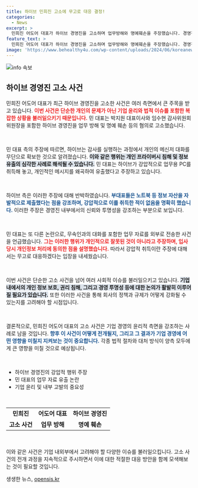 ```yaml
---
title: 하이브 민희진 고소에 무고로 대응 결정!
categories:
  - News
excerpt: >
  민희진 어도어 대표가 하이브 경영진을 고소하며 업무방해와 명예훼손을 주장했습니다. 경영진 간 갈등이 심화되는 가운데, 민 대표는 불법적 정보 취득과 유출을 고발하며 사건의 전말이 주목받고 있습니다.
feature_text: >
  민희진 어도어 대표가 하이브 경영진을 고소하며 업무방해와 명예훼손을 주장했습니다. 경영진 간 갈등이 심화되는 가운데, 민 대표는 불법적 정보 취득과 유출을 고발하며 사건의 전말이 주목받고 있습니다.
image: 'https://www.behealthy4u.com/wp-content/uploads/2024/06/koreanews.jpg'
---
```


<p><img src="https://www.behealthy4u.com/wp-content/uploads/2024/06/koreanews.jpg" alt="info 속보" /></p>

<h2 data-ke-size="size26">하이브 경영진 고소 사건</h2>

<p>민희진 어도어 대표가 최근 하이브 경영진을 고소한 사건은 여러 측면에서 큰 주목을 받고 있습니다. <b><span style="color: #ee2323;">이번 사건은 단순한 개인의 문제가 아닌 기업 윤리와 법적 이슈를 포함한 복잡한 상황을 불러일으키기 때문입니다.</span></b> 민 대표는 박지원 대표이사와 임수현 감사위원회 위원장을 포함한 하이브 경영진을 업무 방해 및 명예 훼손 등의 혐의로 고소했습니다.</p>

<p data-ke-size="size16">&nbsp;</p>

<p>민 대표 측의 주장에 따르면, 하이브는 감사를 실행하는 과정에서 개인의 메신저 대화를 무단으로 확보한 것으로 알려졌습니다. <b><span style="background-color: #21538527;">이와 같은 행위는 개인 프라이버시 침해 및 정보 유출의 심각한 사례로 해석될 수 있습니다.</span></b> 민 대표는 하이브가 강압적으로 업무용 PC를 취득해 놓고, 개인적인 메시지를 왜곡하여 유출했다고 주장하고 있습니다.</p>

<p data-ke-size="size16">&nbsp;</p>

<p>하이브 측은 이러한 주장에 대해 반박하였습니다. <b><span style="color: #1a5490;">부대표들은 노트북 등 정보 자산을 자발적으로 제출했다는 점을 강조하며, 강압적으로 이를 취득한 적이 없음을 명확히 했습니다.</span></b> 이러한 주장은 경영진 내부에서의 신뢰와 투명성을 강조하는 부분으로 보입니다.</p>

<p data-ke-size="size16">&nbsp;</p>

<p>민 대표는 또 다른 논란으로, 무속인과의 대화를 포함한 업무 자료를 외부로 전송한 사건을 언급했습니다. <b><span style="color: #ee2323;">그는 이러한 행위가 개인적으로 잘못된 것이 아니라고 주장하며, 입사 당시 개인정보 처리에 동의한 점을 설명했습니다.</span></b> 따라서 강압적 취득이란 주장에 대해서는 무고로 대응하겠다는 입장을 내세웠습니다.</p>

<p data-ke-size="size16">&nbsp;</p>

<p>이번 사건은 단순한 고소 사건을 넘어 여러 사회적 이슈를 불러일으키고 있습니다. <b><span style="background-color: #21538527;">기업 내에서의 개인 정보 보호, 권리 침해, 그리고 경영 투명성 등에 대한 논의가 활발히 이루어질 필요가 있습니다.</span></b> 또한 이러한 사건을 통해 회사의 정책과 규제가 어떻게 강화될 수 있는지를 고려해야 할 시점입니다.</p>

<p data-ke-size="size16">&nbsp;</p>

<p>결론적으로, 민희진 어도어 대표의 고소 사건은 기업 경영의 윤리적 측면을 강조하는 사례로 남을 것입니다. <b><span style="color: #1a5490;">향후 이 사건이 어떻게 전개될지, 그리고 그 결과가 기업 경영에 어떤 영향을 미칠지 지켜보는 것이 중요합니다.</span></b> 각종 법적 절차와 대처 방식이 양측 모두에게 큰 영향을 미칠 것으로 예상됩니다.</p>

<p data-ke-size="size16">&nbsp;</p>

<ul>
    <li>하이브 경영진의 강압적 행위 주장</li>
    <li>민 대표의 업무 자료 유출 논란</li>
    <li>기업 윤리 및 내부 고발의 중요성</li>
</ul>

<p data-ke-size="size16">&nbsp;</p>

<table style="width: 100%;">
    <tr>
        <td style="text-align: center; height: 17px;"><b>민희진</b></td>
        <td style="text-align: center; height: 17px;"><b>어도어 대표</b></td>
        <td style="text-align: center; height: 17px;"><b>하이브 경영진</b></td>
    </tr>
    <tr>
        <td style="text-align: center; height: 17px;"><b>고소 사건</b></td>
        <td style="text-align: center; height: 17px;"><b>업무 방해</b></td>
        <td style="text-align: center; height: 17px;"><b>명예 훼손</b></td>
    </tr>
</table>

<p data-ke-size="size16">&nbsp;</p>

<p>이와 같은 사건은 기업 내외부에서 고려해야 할 다양한 이슈를 불러일으킵니다. 고소 사건의 전개 과정을 지속적으로 주시하면서 이에 대한 적절한 대응 방안을 함께 모색해보는 것이 필요할 것입니다.</p>
생생한 뉴스, <a href="https://opensis.kr" rel="dofollow">opensis.kr</a>


